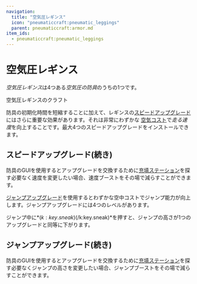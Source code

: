```yaml
---
navigation:
  title: "空気圧レギンス"
  icon: "pneumaticcraft:pneumatic_leggings"
  parent: pneumaticcraft:armor.md
item_ids:
  - pneumaticcraft:pneumatic_leggings
---
```


# 空気圧レギンス

*空気圧レギンス*は4つある*空気圧の防具*のうちの1つです。

空気圧レギンスのクラフト

<Recipe id="pneumaticcraft:pneumatic_leggings" />

<ItemImage id="pneumaticcraft:speed_upgrade" />

防具の初期化時間を短縮することに加えて、レギンスの[スピードアップグレード](../upgrades.md#speed)にはさらに重要な効果があります。それは非常にわずかな [空気コスト](../pressure.md)で*走る速度*を向上することです。最大4つのスピードアップグレードをインストールできます。

## スピードアップグレード(続き)

防具のGUIを使用するとアップグレードを交換するために[充填ステーション](../charging_station.md)を探す必要なく速度を変更したい場合、速度ブーストをその場で減らすことができます。

<ItemImage id="pneumaticcraft:jumping_upgrade_1" />

[ジャンプアップグレード](../upgrades.md#jumping_1)を使用するとわずかな空中コストでジャンプ能力が向上します。ジャンプアップグレードには4つのレベルがあります。

ジャンプ中に*$(k:key.sneak)$(/k:key.sneak)*を押すと、ジャンプの高さが1つのアップグレードと同等に下がります。

## ジャンプアップグレード(続き)

防具のGUIを使用するとアップグレードを交換するために[充填ステーション](../charging_station.md)を探す必要なくジャンプの高さを変更したい場合、ジャンプブーストをその場で減らすことができます。

